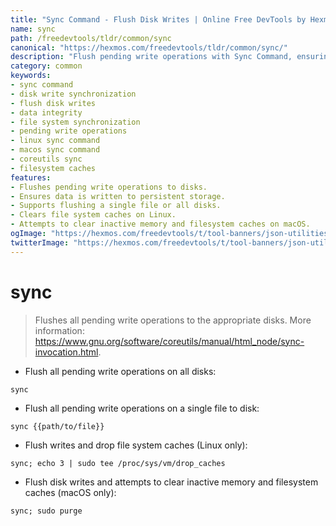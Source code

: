 ```yaml
---
title: "Sync Command - Flush Disk Writes | Online Free DevTools by Hexmos"
name: sync
path: /freedevtools/tldr/common/sync
canonical: "https://hexmos.com/freedevtools/tldr/common/sync/"
description: "Flush pending write operations with Sync Command, ensuring data integrity and preventing data loss on all platforms. Free online tool, no registration required."
category: common
keywords:
- sync command
- disk write synchronization
- flush disk writes
- data integrity
- file system synchronization
- pending write operations
- linux sync command
- macos sync command
- coreutils sync
- filesystem caches
features:
- Flushes pending write operations to disks.
- Ensures data is written to persistent storage.
- Supports flushing a single file or all disks.
- Clears file system caches on Linux.
- Attempts to clear inactive memory and filesystem caches on macOS.
ogImage: "https://hexmos.com/freedevtools/t/tool-banners/json-utilities-banner.png"
twitterImage: "https://hexmos.com/freedevtools/t/tool-banners/json-utilities-banner.png"
---
```


# sync

> Flushes all pending write operations to the appropriate disks.
> More information: <https://www.gnu.org/software/coreutils/manual/html_node/sync-invocation.html>.

- Flush all pending write operations on all disks:

`sync`

- Flush all pending write operations on a single file to disk:

`sync {{path/to/file}}`

- Flush writes and drop file system caches (Linux only):

`sync; echo 3 | sudo tee /proc/sys/vm/drop_caches`

- Flush disk writes and attempts to clear inactive memory and filesystem caches (macOS only):

`sync; sudo purge`
